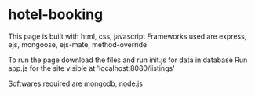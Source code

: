 # hotel-booking

This page is built with html, css, javascript
Frameworks used are express, ejs, mongoose, ejs-mate, method-override

To run the page download the files and run init.js for data in database
Run app.js for the site visible at 'localhost:8080/listings'

Softwares required are mongodb, node.js
